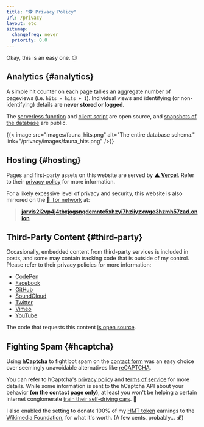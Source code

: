 ```yaml
---
title: "🕵️ Privacy Policy"
url: /privacy
layout: etc
sitemap:
  changefreq: never
  priority: 0.0
---
```


Okay, this is an easy one. 😉

## Analytics {#analytics}

A simple hit counter on each page tallies an aggregate number of pageviews (i.e. `hits = hits + 1`). Individual views and identifying (or non-identifying) details are **never stored or logged**.

The [serverless function](https://github.com/jakejarvis/jarv.is/blob/main/api/hits.js) and [client script](https://github.com/jakejarvis/jarv.is/blob/main/assets/js/src/components/Counter.js) are open source, and [snapshots of the database](https://github.com/jakejarvis/website-stats) are public.

{{< image src="images/fauna_hits.png" alt="The entire database schema." link="/privacy/images/fauna_hits.png" />}}

## Hosting {#hosting}

Pages and first-party assets on this website are served by [**▲ Vercel**](https://vercel.com/). Refer to their [privacy policy](https://vercel.com/legal/privacy-policy) for more information.

For a likely excessive level of privacy and security, this website is also mirrored on the [🧅 Tor network](https://www.torproject.org/) at:

> [**jarvis2i2vp4j4tbxjogsnqdemnte5xhzyi7hziiyzxwge3hzmh57zad.onion**](http://jarvis2i2vp4j4tbxjogsnqdemnte5xhzyi7hziiyzxwge3hzmh57zad.onion)

## Third-Party Content {#third-party}

Occasionally, embedded content from third-party services is included in posts, and some may contain tracking code that is outside of my control. Please refer to their privacy policies for more information:

- [CodePen](https://blog.codepen.io/documentation/privacy/)
- [Facebook](https://www.facebook.com/policy.php)
- [GitHub](https://docs.github.com/en/github/site-policy/github-privacy-statement)
- [SoundCloud](https://soundcloud.com/pages/privacy)
- [Twitter](https://twitter.com/en/privacy)
- [Vimeo](https://vimeo.com/privacy)
- [YouTube](https://policies.google.com/privacy)

The code that requests this content [is open source](https://github.com/jakejarvis/jarv.is/tree/main/layouts/shortcodes).

## Fighting Spam {#hcaptcha}

Using [**hCaptcha**](https://www.hcaptcha.com/) to fight bot spam on the [contact form](/contact/) was an easy choice over seemingly unavoidable alternatives like [reCAPTCHA](https://developers.google.com/recaptcha/).

You can refer to hCaptcha's [privacy policy](https://www.hcaptcha.com/privacy) and [terms of service](https://www.hcaptcha.com/terms) for more details. While some information is sent to the hCaptcha API about your behavior **(on the contact page only)**, at least you won't be helping a certain internet conglomerate [train their self-driving cars](https://blog.cloudflare.com/moving-from-recaptcha-to-hcaptcha/). 🚗

I also enabled the setting to donate 100% of my [HMT token](https://humanprotocol.org/?lng=en-US) earnings to the [Wikimedia Foundation](https://wikimediafoundation.org/), for what it's worth. (A few cents, probably... 💰)
